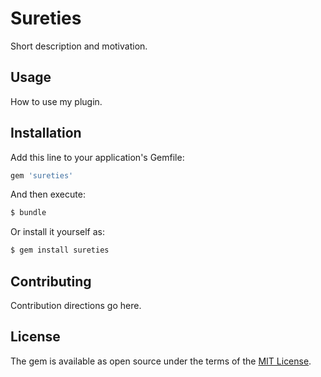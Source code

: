 # Sureties
Short description and motivation.

## Usage
How to use my plugin.

## Installation
Add this line to your application's Gemfile:

```ruby
gem 'sureties'
```

And then execute:
```bash
$ bundle
```

Or install it yourself as:
```bash
$ gem install sureties
```

## Contributing
Contribution directions go here.

## License
The gem is available as open source under the terms of the [MIT License](https://opensource.org/licenses/MIT).
